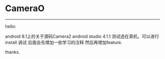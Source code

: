 # CameraO
***
hello:

android 8.1上的关于源码Camera2
android studio 4.1.1
测试选在真机，可以进行install 调试
后面会先增加一些学习的注释
然后再增加feature.


thanks.
